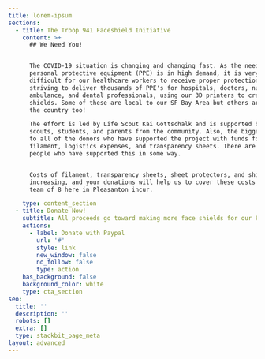 ```yaml
---
title: lorem-ipsum
sections:
  - title: The Troop 941 Faceshield Initiative
    content: >+
      ## We Need You!


      The COVID-19 situation is changing and changing fast. As the need for
      personal protective equipment (PPE) is in high demand, it is very
      difficult for our healthcare workers to receive proper protection. We are
      striving to deliver thousands of PPE's for hospitals, doctors, nurses,
      ambulance, and dental professionals, using our 3D printers to create face
      shields. Some of these are local to our SF Bay Area but others are around
      the country too!

      The effort is led by Life Scout Kai Gottschalk and is supported by fellow
      scouts, students, and parents from the community. Also, the biggest thanks
      to all of the donors who have supported the project with funds for
      filament, logistics expenses, and transparency sheets. There are over 50
      people who have supported this in some way.


      Costs of filament, transparency sheets, sheet protectors, and shipping are
      increasing, and your donations will help us to cover these costs that our
      team of 8 here in Pleasanton incur.

    type: content_section
  - title: Donate Now!
    subtitle: All proceeds go toward making more face shields for our First Responders!
    actions:
      - label: Donate with Paypal
        url: '#'
        style: link
        new_window: false
        no_follow: false
        type: action
    has_background: false
    background_color: white
    type: cta_section
seo:
  title: ''
  description: ''
  robots: []
  extra: []
  type: stackbit_page_meta
layout: advanced
---
```

